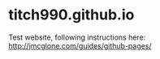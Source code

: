 # titch990.github.io
Test website, following instructions here: http://jmcglone.com/guides/github-pages/
